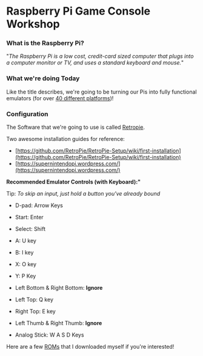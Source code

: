 # Raspberry Pi Game Console Workshop

### What is the Raspberry Pi?

"*The Raspberry Pi is a low cost, credit-card sized computer that plugs into a computer monitor or TV, and uses a standard keyboard and mouse.*"

### What we're doing Today
Like the title describes, we're going to be turning our Pis into fully functional emulators (for over [40 different platforms](https://github.com/RetroPie/RetroPie-Setup/blob/master/platforms.cfg))!

### Configuration
The Software that we're going to use is called [Retropie](https://github.com/RetroPie/RetroPie-Setup).

Two awesome installation guides for reference:

- [https://github.com/RetroPie/RetroPie-Setup/wiki/first-installation](https://github.com/RetroPie/RetroPie-Setup/wiki/first-installation)
- [https://supernintendopi.wordpress.com/](https://supernintendopi.wordpress.com/)


**Recommended Emulator Controls (with Keyboard):"**

Tip: *To skip an input, just hold a button you've already bound*

- D-pad: Arrow Keys

- Start: Enter

- Select: Shift

- A: U key

- B: I key

- X: O key

- Y: P Key

- Left Bottom & Right Bottom: **Ignore**

- Left Top: Q key

- Right Top: E key

- Left Thumb & Right Thumb: **Ignore**

- Analog Stick: W A S D Keys


Here are a few [ROMs](https://drive.google.com/folderview?id=0B8dSWWttT6cEUDZpcWRJUDVhZEE&usp=sharing) that I downloaded myself if you're interested!